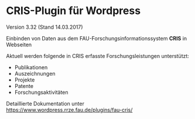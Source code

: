 CRIS-Plugin für Wordpress
=========================

Version 3.32 (Stand 14.03.2017)

Einbinden von Daten aus dem FAU-Forschungsinformationssystem <b>CRIS</b> in Webseiten

Aktuell werden folgende in CRIS erfasste Forschungsleistungen unterstützt:
- Publikationen
- Auszeichnungen
- Projekte
- Patente
- Forschungsaktivitäten


Detaillierte Dokumentation unter https://www.wordpress.rrze.fau.de/plugins/fau-cris/